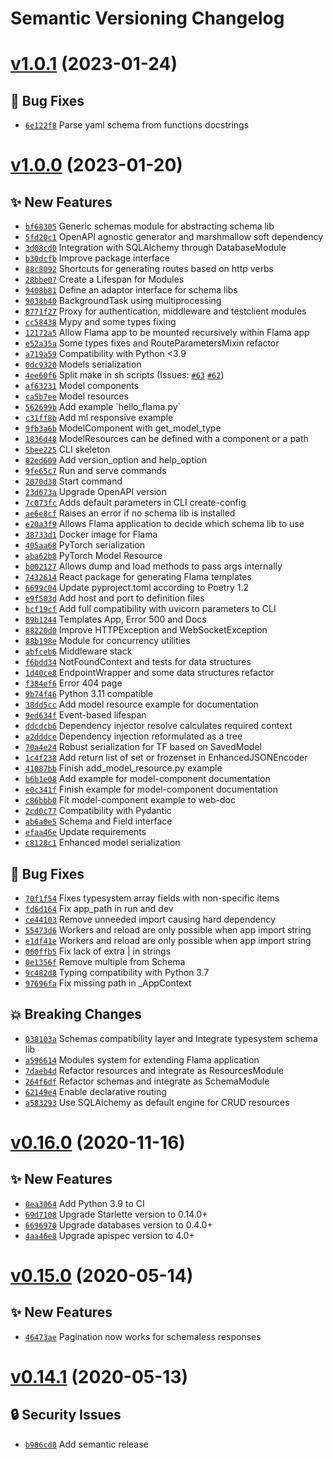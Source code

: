 # Semantic Versioning Changelog

# [v1.0.1](https://github.com/perdy/flama/compare/v1.0.0...v1.0.1) (2023-01-24)

## 🐛 Bug Fixes
- [`6e122f8`](https://github.com/perdy/flama/commit/6e122f8)  Parse yaml schema from functions docstrings

# [v1.0.0](https://github.com/perdy/flama/compare/v0.16.0...v1.0.0) (2023-01-20)

## ✨ New Features
- [`bf68305`](https://github.com/perdy/flama/commit/bf68305)  Generic schemas module for abstracting schema lib 
- [`5fd20c1`](https://github.com/perdy/flama/commit/5fd20c1)  OpenAPI agnostic generator and marshmallow soft dependency 
- [`3d08cd0`](https://github.com/perdy/flama/commit/3d08cd0)  Integration with SQLAlchemy through DatabaseModule 
- [`b30dcfb`](https://github.com/perdy/flama/commit/b30dcfb)  Improve package interface 
- [`88c8092`](https://github.com/perdy/flama/commit/88c8092)  Shortcuts for generating routes based on http verbs 
- [`28bbe07`](https://github.com/perdy/flama/commit/28bbe07)  Create a Lifespan for Modules 
- [`9408b81`](https://github.com/perdy/flama/commit/9408b81)  Define an adaptor interface for schema libs 
- [`9038b40`](https://github.com/perdy/flama/commit/9038b40)  BackgroundTask using multiprocessing 
- [`8771f27`](https://github.com/perdy/flama/commit/8771f27)  Proxy for authentication, middleware and testclient modules 
- [`cc58438`](https://github.com/perdy/flama/commit/cc58438)  Mypy and some types fixing 
- [`12172a5`](https://github.com/perdy/flama/commit/12172a5)  Allow Flama app to be mounted recursively within Flama app 
- [`e52a35a`](https://github.com/perdy/flama/commit/e52a35a)  Some types fixes and RouteParametersMixin refactor 
- [`a719a59`](https://github.com/perdy/flama/commit/a719a59)  Compatibility with Python &lt;3.9 
- [`0dc9320`](https://github.com/perdy/flama/commit/0dc9320)  Models serialization 
- [`4ee60f6`](https://github.com/perdy/flama/commit/4ee60f6)  Split make in sh scripts (Issues: [`#63`](https://github.com/perdy/flama/issues/) [`#62`](https://github.com/perdy/flama/issues/))
- [`af63231`](https://github.com/perdy/flama/commit/af63231)  Model components 
- [`ca5b7ee`](https://github.com/perdy/flama/commit/ca5b7ee)  Model resources 
- [`562699b`](https://github.com/perdy/flama/commit/562699b)  Add example &#x60;hello_flama.py&#x60; 
- [`c31ff8b`](https://github.com/perdy/flama/commit/c31ff8b)  Add ml responsive example 
- [`9fb3a6b`](https://github.com/perdy/flama/commit/9fb3a6b)  ModelComponent with get_model_type 
- [`1836d48`](https://github.com/perdy/flama/commit/1836d48)  ModelResources can be defined with a component or a path 
- [`5bee225`](https://github.com/perdy/flama/commit/5bee225)  CLI skeleton 
- [`02ed609`](https://github.com/perdy/flama/commit/02ed609)  Add version_option and help_option 
- [`9fe65c7`](https://github.com/perdy/flama/commit/9fe65c7)  Run and serve commands 
- [`2070d38`](https://github.com/perdy/flama/commit/2070d38)  Start command 
- [`23d673a`](https://github.com/perdy/flama/commit/23d673a)  Upgrade OpenAPI version 
- [`7c073fc`](https://github.com/perdy/flama/commit/7c073fc)  Adds default parameters in CLI create-config 
- [`ae6e8cf`](https://github.com/perdy/flama/commit/ae6e8cf)  Raises an error if no schema lib is installed 
- [`e20a3f9`](https://github.com/perdy/flama/commit/e20a3f9)  Allows Flama application to decide which schema lib to use 
- [`38733d1`](https://github.com/perdy/flama/commit/38733d1)  Docker image for Flama 
- [`405aa68`](https://github.com/perdy/flama/commit/405aa68)  PyTorch serialization 
- [`aba62b8`](https://github.com/perdy/flama/commit/aba62b8)  PyTorch Model Resource 
- [`b002127`](https://github.com/perdy/flama/commit/b002127)  Allows dump and load methods to pass args internally 
- [`7432614`](https://github.com/perdy/flama/commit/7432614)  React package for generating Flama templates 
- [`6699c04`](https://github.com/perdy/flama/commit/6699c04)  Update pyproject.toml according to Poetry 1.2 
- [`e9f503d`](https://github.com/perdy/flama/commit/e9f503d)  Add host and port to definition files 
- [`bcf19cf`](https://github.com/perdy/flama/commit/bcf19cf)  Add full compatibility with uvicorn parameters to CLI 
- [`89b1244`](https://github.com/perdy/flama/commit/89b1244)  Templates App, Error 500 and Docs 
- [`88220d0`](https://github.com/perdy/flama/commit/88220d0)  Improve HTTPException and WebSocketException 
- [`88b198e`](https://github.com/perdy/flama/commit/88b198e)  Module for concurrency utilities 
- [`abfceb6`](https://github.com/perdy/flama/commit/abfceb6)  Middleware stack 
- [`f6bdd34`](https://github.com/perdy/flama/commit/f6bdd34)  NotFoundContext and tests for data structures 
- [`1d40ce8`](https://github.com/perdy/flama/commit/1d40ce8)  EndpointWrapper and some data structures refactor 
- [`f384ef6`](https://github.com/perdy/flama/commit/f384ef6)  Error 404 page 
- [`9b74f46`](https://github.com/perdy/flama/commit/9b74f46)  Python 3.11 compatible 
- [`38dd5cc`](https://github.com/perdy/flama/commit/38dd5cc)  Add model resource example for documentation 
- [`9ed634f`](https://github.com/perdy/flama/commit/9ed634f)  Event-based lifespan 
- [`ddcdcb6`](https://github.com/perdy/flama/commit/ddcdcb6)  Dependency injector resolve calculates required context 
- [`a2dddce`](https://github.com/perdy/flama/commit/a2dddce)  Dependency injection reformulated as a tree 
- [`70a4e24`](https://github.com/perdy/flama/commit/70a4e24)  Robust serialization for TF based on SavedModel 
- [`1c4f238`](https://github.com/perdy/flama/commit/1c4f238)  Add return list of set or frozenset in EnhancedJSONEncoder 
- [`41087bb`](https://github.com/perdy/flama/commit/41087bb)  Finish add_model_resource.py example 
- [`b6b1e08`](https://github.com/perdy/flama/commit/b6b1e08)  Add example for model-component documentation 
- [`e0c341f`](https://github.com/perdy/flama/commit/e0c341f)  Finish example for model-component documentation 
- [`c86bbb0`](https://github.com/perdy/flama/commit/c86bbb0)  Fit model-component example to web-doc 
- [`2cd0c77`](https://github.com/perdy/flama/commit/2cd0c77)  Compatibility with Pydantic 
- [`ab6a0e5`](https://github.com/perdy/flama/commit/ab6a0e5)  Schema and Field interface 
- [`efaa46e`](https://github.com/perdy/flama/commit/efaa46e)  Update requirements 
- [`c8128c1`](https://github.com/perdy/flama/commit/c8128c1)  Enhanced model serialization 

## 🐛 Bug Fixes
- [`70f1f54`](https://github.com/perdy/flama/commit/70f1f54)  Fixes typesystem array fields with non-specific items 
- [`fd6d164`](https://github.com/perdy/flama/commit/fd6d164)  Fix app_path in run and dev 
- [`ce44103`](https://github.com/perdy/flama/commit/ce44103)  Remove unneeded import causing hard dependency 
- [`55473d6`](https://github.com/perdy/flama/commit/55473d6)  Workers and reload are only possible when app import string 
- [`e1df41e`](https://github.com/perdy/flama/commit/e1df41e)  Workers and reload are only possible when app import string 
- [`060ffb5`](https://github.com/perdy/flama/commit/060ffb5)  Fix lack of extra | in strings 
- [`0e1356f`](https://github.com/perdy/flama/commit/0e1356f)  Remove multiple from Schema 
- [`9c482d8`](https://github.com/perdy/flama/commit/9c482d8)  Typing compatibility with Python 3.7 
- [`97696fa`](https://github.com/perdy/flama/commit/97696fa)  Fix missing path in _AppContext 

## 💥 Breaking Changes
- [`038103a`](https://github.com/perdy/flama/commit/038103a)  Schemas compatibility layer and Integrate typesystem schema lib 
- [`a596614`](https://github.com/perdy/flama/commit/a596614)  Modules system for extending Flama application 
- [`7daeb4d`](https://github.com/perdy/flama/commit/7daeb4d)  Refactor resources and integrate as ResourcesModule 
- [`264f6df`](https://github.com/perdy/flama/commit/264f6df)  Refactor schemas and integrate as SchemaModule 
- [`62149e4`](https://github.com/perdy/flama/commit/62149e4)  Enable declarative routing 
- [`a583293`](https://github.com/perdy/flama/commit/a583293)  Use SQLAlchemy as default engine for CRUD resources

# [v0.16.0](https://github.com/perdy/flama/compare/v0.15.0...v0.16.0) (2020-11-16)

## ✨ New Features
- [`0ea3064`](https://github.com/perdy/flama/commit/0ea3064)  Add Python 3.9 to CI 
- [`69d7108`](https://github.com/perdy/flama/commit/69d7108)  Upgrade Starlette version to 0.14.0+ 
- [`6696970`](https://github.com/perdy/flama/commit/6696970)  Upgrade databases version to 0.4.0+ 
- [`4aa46e8`](https://github.com/perdy/flama/commit/4aa46e8)  Upgrade apispec version to 4.0+

# [v0.15.0](https://github.com/perdy/flama/compare/v0.14.1...v0.15.0) (2020-05-14)

## ✨ New Features
- [`46473ae`](https://github.com/perdy/flama/commit/46473ae)  Pagination now works for schemaless responses

# [v0.14.1](https://github.com/perdy/flama/compare/v0.14.0...v0.14.1) (2020-05-13)

## 🔒 Security Issues
- [`b986cd8`](https://github.com/perdy/flama/commit/b986cd8)  Add semantic release
